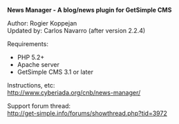 **News Manager - A blog/news plugin for GetSimple CMS**

 Author: Rogier Koppejan  
 Updated by: Carlos Navarro (after version 2.2.4)  

 Requirements:    
 
 - PHP 5.2+
 - Apache server
 - GetSimple CMS 3.1 or later

Instructions, etc:   
http://www.cyberiada.org/cnb/news-manager/
 
Support forum thread:   
http://get-simple.info/forums/showthread.php?tid=3972
 
